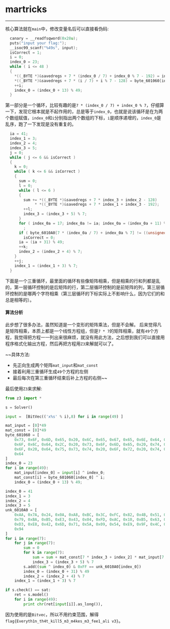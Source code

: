 # martricks
***

核心算法就在`main`中，修改变量名后可以直接看伪码:

```cpp
  canary = __readfsqword(0x28u);
  puts("input your flag:");
  __isoc99_scanf("%49s", input);
  isCorrect = 1;
  i = 0;
  index_0 = 23;
  while ( i <= 48 )
  {
    *((_BYTE *)&savedregs + 7 * (index_0 / 7) + index_0 % 7 - 192) = input[i] ^ index_0;
    *((_BYTE *)&savedregs + 7 * (i / 7) + i % 7 - 128) = byte_601060[index_0] ^ i;
    ++i;
    index_0 = (index_0 + 13) % 49;
  }
```

第一部分是一个循环，比较有趣的是`7 * (index_0 / 7) + index_0 % 7`，仔细算一下，发现它根本就是不起作用的，总是等于`index_0`，也就是说该循环是在为两个数组赋值，`index_0`和`i`分别指出两个数组的下标，`i`是顺序递增的，`index_0`是乱序，跑了一下发现是没有重复的。

```cpp
  ia = 41;
  index_1 = 3;
  index_2 = 4;
  index_3 = 5;
  j = 0;
  while ( j <= 6 && isCorrect )
  {
    k = 0;
    while ( k <= 6 && isCorrect )
    {
      sum = 0;
      l = 0;
      while ( l <= 6 )
      {
        sum += *((_BYTE *)&savedregs + 7 * index_3 + index_2 - 128)
             * *((_BYTE *)&savedregs + 7 * index_1 + index_3 - 192);
        ++l;
        index_3 = (index_3 + 5) % 7;
      }
      for ( index_0a = 17; index_0a != ia; index_0a = (index_0a + 11) % 49 )
        ;
      if ( byte_6010A0[7 * (index_0a / 7) + index_0a % 7] != ((unsigned __int8)index_0a ^ sum) )
        isCorrect = 0;
      ia = (ia + 31) % 49;
      ++k;
      index_2 = (index_2 + 4) % 7;
    }
    ++j;
    index_1 = (index_1 + 3) % 7;
  }
```

下面是一个三重循环，最里面的循环有些像矩阵相乘，但是相乘的行和列都是乱的，第一层循环控制的是后矩阵的行，第二层循环控制的是前矩阵的列，第三层循环控制的是哪两个字符相乘（第三层循环的下标实际上不影响什么，因为它们的和总是相等的）。

#### 算法分析

此步想了很多办法，虽然知道是一个变形的矩阵乘法，但是不会解。
后来觉得凡是矩阵相乘，本质上都是一个线性方程组，但是`7 * 7`的矩阵相乘，就有`49`个方程，我觉得把方程一一列出来很麻烦，就没有用此方法，之后想到我们可以直接用程序格式化输出方程，然后再把方程用`Z3`来解就可以了。

~~具体方法:
 - 先正向生成两个矩阵`mat_input`和`mat_const`
 - 接着利用三重循环生成`49`个方程的左侧
 - 最后每次在第三重循环结束后补上方程的右侧~~

最后使用`Z3`来求解:

```python
from z3 import *

s = Solver()

input =  [BitVec(('x%s' % i),8) for i in range(49) ]

mat_input = [0]*49
mat_const = [0]*49
byte_601060 = [
    0x73, 0x6F, 0x6D, 0x65, 0x20, 0x6C, 0x65, 0x67, 0x65, 0x6E, 0x64, 0x73, 0x20, 0x72, 0x20, 0x74,
    0x6F, 0x6C, 0x64, 0x2C, 0x20, 0x73, 0x6F, 0x6D, 0x65, 0x20, 0x74, 0x75, 0x72, 0x6E, 0x20, 0x74,
    0x6F, 0x20, 0x64, 0x75, 0x73, 0x74, 0x20, 0x6F, 0x72, 0x20, 0x74, 0x6F, 0x20, 0x67, 0x6F, 0x6C,
    0x64
]
index_0 = 23
for i in range(49):
    mat_input[index_0] = input[i] ^ index_0;
    mat_const[i] = byte_601060[index_0] ^ i;
    index_0 = (index_0 + 13) % 49;

index_0 = 41
index_1 = 3
index_2 = 4
index_3 = 5
unk_6010A0 = [
    0xAA, 0x7A, 0x24, 0x0A, 0xA8, 0xBC, 0x3C, 0xFC, 0x82, 0x4B, 0x51, 0x52, 0x5E, 0x1C, 0x82, 0x1F,
    0x79, 0xBA, 0xB5, 0xE3, 0x43, 0x04, 0xFD, 0xAC, 0x10, 0xB5, 0x63, 0xBD, 0x8D, 0xE7, 0x35, 0xD9,
    0xD3, 0xE8, 0x42, 0x6D, 0x71, 0x5A, 0x09, 0x54, 0xE9, 0x9F, 0x4C, 0xDC, 0xA2, 0xAF, 0x11, 0x87,
    0x94
]
for i in range(7):
    for j in range(7):
        sum = 0
        for k in range(7):
            sum = sum + mat_const[7 * index_3 + index_2] * mat_input[7 * index_1 + index_3]
            index_3 = (index_3 + 5) % 7
        s.add((sum ^ index_0) & 0xFF == unk_6010A0[index_0])
        index_0 = (index_0 + 31) % 49
        index_2 = (index_2 + 4) % 7
    index_1 = (index_1 + 3) % 7

if s.check() == sat:
    ret = s.model()
    for i in range(49):
        print chr(ret[input[i]].as_long()),
```

因为使用的是`Bitvec`，所以不用约束范围，解得`flag{Everyth1n_th4t_kill5_m3_m4kes_m3_fee1_ali v3}`。